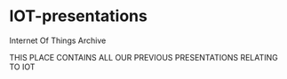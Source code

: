 # IOT-presentations
Internet Of Things Archive 

THIS PLACE CONTAINS ALL OUR PREVIOUS PRESENTATIONS RELATING TO IOT
